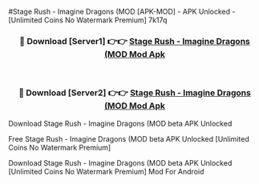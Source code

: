 #Stage Rush - Imagine Dragons (MOD [APK-MOD] - APK Unlocked - [Unlimited Coins No Watermark Premium] 7k17q



<div align="center">

<h3>🔴 Download [Server1] 👉👉 <a href="https://momento.my/?title=Stage_Rush_-_Imagine_Dragons_(MOD">Stage Rush - Imagine Dragons (MOD Mod Apk</a></h3><br>

<h3>🔴 Download [Server2] 👉👉 <a href="https://momento.my/?title=Stage_Rush_-_Imagine_Dragons_(MOD">Stage Rush - Imagine Dragons (MOD Mod Apk</a></h3>
</div>



Download Stage Rush - Imagine Dragons (MOD beta APK Unlocked

Free Stage Rush - Imagine Dragons (MOD beta APK Unlocked [Unlimited Coins No Watermark Premium]

Download Stage Rush - Imagine Dragons (MOD beta APK Unlocked [Unlimited Coins No Watermark Premium] Mod For Android
